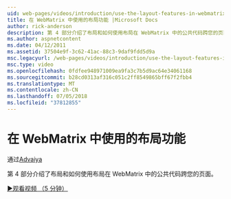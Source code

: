 ```yaml
---
uid: web-pages/videos/introduction/use-the-layout-features-in-webmatrix
title: 在 WebMatrix 中使用的布局功能 |Microsoft Docs
author: rick-anderson
description: 第 4 部分介绍了布局和如何使用布局在 WebMatrix 中的公共代码跨您的页面。
ms.author: aspnetcontent
ms.date: 04/12/2011
ms.assetid: 37504e9f-3c62-41ac-88c3-9daf9fdd5d9a
msc.legacyurl: /web-pages/videos/introduction/use-the-layout-features-in-webmatrix
msc.type: video
ms.openlocfilehash: 0fdfee948971009ea9fa3c7b5d9ac64e34061168
ms.sourcegitcommit: b28cd0313af316c051c2ff8549865bff67f2fbb4
ms.translationtype: MT
ms.contentlocale: zh-CN
ms.lasthandoff: 07/05/2018
ms.locfileid: "37812855"
---
```

<a name="use-the-layout-features-in-webmatrix"></a>在 WebMatrix 中使用的布局功能
====================
通过[Advaiya](https://twitter.com/Advaiyasolns)

第 4 部分介绍了布局和如何使用布局在 WebMatrix 中的公共代码跨您的页面。

[&#9654;观看视频 （5 分钟）](https://channel9.msdn.com/Blogs/ASP-NET-Site-Videos/use-the-layout-features-in-webmatrix)
